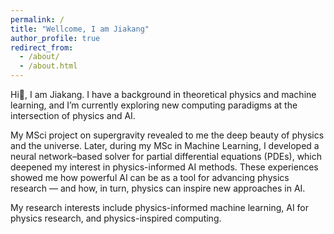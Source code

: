 ```yaml
---
permalink: /
title: "Wellcome, I am Jiakang"
author_profile: true
redirect_from: 
  - /about/
  - /about.html
---
```

Hi👋, I am Jiakang. I have a background in theoretical physics and machine learning, and I’m currently exploring new computing paradigms at the intersection of physics and AI.

My MSci project on supergravity revealed to me the deep beauty of physics and the universe. Later, during my MSc in Machine Learning, I developed a neural network–based solver for partial differential equations (PDEs), which deepened my interest in physics-informed AI methods. These experiences showed me how powerful AI can be as a tool for advancing physics research — and how, in turn, physics can inspire new approaches in AI.

My research interests include physics-informed machine learning, AI for physics research, and physics-inspired computing.



  
